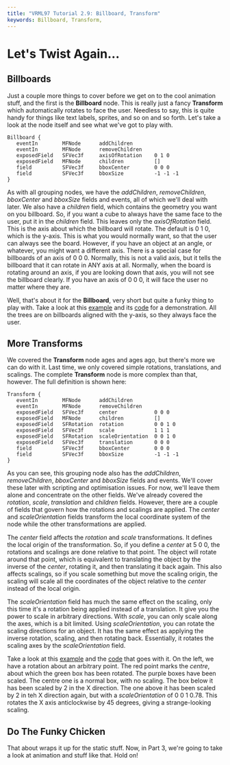```yaml
---
title: "VRML97 Tutorial 2.9: Billboard, Transform"
keywords: Billboard, Transform,
---
```


# Let's Twist Again...

## Billboards
Just a couple more things to cover before we get on to the cool animation stuff, and the first is the **Billboard** node.
This is really just a fancy **Transform** which automatically rotates to face the user. Needless to say, this is
quite handy for things like text labels, sprites, and so on and so forth. Let's take a look at the node itself and
see what we've got to play with.

```
Billboard {
   eventIn        MFNode      addChildren
   eventIn        MFNode      removeChildren
   exposedField   SFVec3f     axisOfRotation    0 1 0
   exposedField   MFNode      children          []
   field          SFVec3f     bboxCenter        0 0 0
   field          SFVec3f     bboxSize          -1 -1 -1
}
```

As with all grouping nodes, we have the *addChildren*, *removeChildren*, *bboxCenter* and *bboxSize*
fields and events, all of which we'll deal with later. We also have a *children* field, which contains the geometry
you want on you billboard. So, if you want a cube to always have the same face to the user, put it in the *children* field.
This leaves only the *axisOfRotation* field. This is the axis about which the billboard will rotate. The default is 0 1 0, which
is the y-axis. This is what you would normally want, so that the user can always see the board. However, if you have an object at an angle, or whatever,
you might want a different axis. There is a special case for billboards of an axis of 0 0 0. Normally, this is not a valid axis, but it
tells the billboard that it can rotate in ANY axis at all. Normally, when the board is rotating around an axis, if you are looking down that axis,
you will not see the billboard clearly. If you have an axis of 0 0 0, it will face the user no matter where they are.


Well, that's about it for the **Billboard**, very short but quite a funky thing to play with. Take a look at this <A HREF="../worlds/tut29a.wrl" TARGET="_new">example</A> and its <A HREF="../source/tut29a.html">code</A>
for a demonstration. All the trees are on billboards aligned with the y-axis, so they always face the user. 

## More Transforms
We covered the **Transform** node ages and ages ago, but there's more we can do with it. Last time, we only covered simple rotations, translations, and scalings. The complete **Transform** node is more complex than
that, however. The full definition is shown here:
```
Transform {
   eventIn        MFNode      addChildren
   eventIn        MFNode      removeChildren
   exposedField   SFVec3f     center            0 0 0
   exposedField   MFNode      children          []
   exposedField   SFRotation  rotation          0 0 1 0
   exposedField   SFVec3f     scale             1 1 1
   exposedField   SFRotation  scaleOrientation  0 0 1 0
   exposedField   SFVec3f     translation       0 0 0 
   field          SFVec3f     bboxCenter        0 0 0
   field          SFVec3f     bboxSize          -1 -1 -1
}
```
As you can see, this grouping node also has the *addChildren*, *removeChildren*, *bboxCenter* and *bboxSize*
fields and events. We'll cover these later with scripting and optimisation issues. For now, we'll leave them alone and concentrate on the other fields.
We've already covered the *rotation*, *scale*, *translation* and *children* fields. However, there are a couple of fields that govern how the rotations
and scalings are applied. The *center* and *scaleOrientation* fields transform the local coordinate system of the node while the other transformations are applied.

The *center* field affects the *rotation* and *scale* transformations. It defines the local origin of the transformation. So, if you define a *center* at 5 0 0,
the rotations and scalings are done relative to that point. The object will rotate around that point, which is equivalent to translating the object by the inverse of the *center*, rotating it, and
then translating it back again. This also affects scalings, so if you scale something but move the scaling origin, the scaling will scale all the coordinates of the object relative to the *center* instead of the local origin.

The *scaleOrientation* field has much the same effect on the scaling, only this time it's a rotation being applied instead of a translation. It give you the power to scale in arbitrary directions. With *scale*, you can only scale along the axes, which is a bit limited.
Using *scaleOrientation*, you can rotate the scaling directions for an object. It has the same effect as applying the inverse rotation, scaling, and then rotating back. Essentially, it rotates the scaling axes by the *scaleOrientation* field.

Take a look at this <A HREF="../worlds/tut29b.wrl" TARGET="_new">example</A> and the <A HREF="../source/tut29b.html">code</A> that goes with it. On the left, we have a rotation about an arbitrary point. The red point marks the *centre*, about which the green box has been rotated.
The purple boxes have been scaled. The centre one is a normal box, with no scaling. The box below it has been scaled by 2 in the X direction. The one above it has been scaled by 2 in teh X direction again, but with a *scaleOrientation* of 0 0 1 0.78. This rotates the X axis anticlockwise by 45 degrees, giving a strange-looking scaling.

## Do The Funky Chicken
That about wraps it up for the static stuff. Now, in Part 3, we're going to take a look at animation and stuff like that. Hold on!


